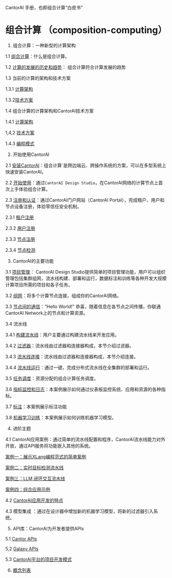 CantorAI 手册，也即组合计算“白皮书” 

# 组合计算 （composition-computing）

1. 组合计算：一种新型的计算架构

1.1 [组合计算](composition-computing.md)：什么是组合计算。

1.2 [计算的发展的历史和趋势](computing-history-trend.md)： 组合计算符合计算发展的趋势

1.3 当前的计算的架构和技术方案​

1.3.1 [计算架构](3-computing-architectures.md)

1.3.2[技术方案](computing-solutions.md)

1.4 组合计算的计算架构和CantorAI技术方案

1.4.1 [计算架构](composition-computing-architecture.md)

1,4,2 [技术方案](cantorai-solution.md)

1.4.3 [编程模式](programming-pattern.md)

2. 开始使用CantorAI

2.1 [安装CantorAI](cantorai-installations.md)：组合计算`是跨边端云、跨操作系统的方案，可以在多型系统上快速安装CantorAI。

2.2 [开始使用](getting-started.md)：通过`CantorAI Design Studio`，在CantorAI网络的计算节点上首次上手体验组合计算。

2.3 [注册和认证](cantorai-authorizations.md)：通过CantorAI门户网站（CantorAI Portal），完成租户、用户和节点设备注册，体验零信任安全机制。

2.3.1 [租户注册](tenant-registration.md) 

2.3.2 [用户注册](user-registration.md)​ ​

2.3.3 [节点注册](node-registration.md)​

2.3.4 [节点检测](node-inspect.md)

3. CantorAI的主要功能

3.1 [项目管理](project-management.md)： CantorAI Design Studio提供简单的项目管理功能，用户可以组织管理包括集群组网，流水线构建、部署和运行，数据标注和训练等各种开发大规模计算项目所需的项目和各子任务。

3.2 [组网](join-the-network.md)​：将多个计算节点连接，组成你的CantorAI网络。

3.3 [节点间的通信](messaging.md)：“Hello World!” 恭喜，随着信息在各节点之间传播，你联通CantorAI Network上的节点和计算资源。

3.4 流水线

3.4.1 [构建流水线](build-pipeline.md)：用户主要通过构建流水线来开发应用。

3.4.2 [过滤器](filters.md)​​：流水线由过滤器和连接器构成，本节介绍过滤器。

3.4.3 [流水线连接](connectors.md)：流水线由过滤器和连接器构成，本节介绍连接。

3.4.4 [流水线运行](run-pipeline.md)：通过一键，完成分布式流水线在全集群的部署和运行。

3.5 [任务调度](task-scheduling.md)：资源分配的组合计算任务调度。

3.6 [指标监控和日志](monitoring.md)：本案例展示如何通过仪表板监控系统、应用和资源的各种指标。

3.7 [标注](annotation.md)：本案例展示标注功能

3.8 [机器学习训练](training.md)：本案例展示如何训练机器学习模型。

4. 进阶主题

4.1 CantorAI应用案例：通过简单的流水线配置和程序，CantorAI流水线能力对外开放，通过API服务将功能嵌入其他的系统。

[案例一：展示XLang编程范式的简单案例](programming-case-1.md)

[案例二：实时目标检测流水线](programming-case-2.md) 

[案例三：LLM 闭环交互流水线](programming-case-3.md)

[案例四：综合应用示例](programming-case-4.md)

4.2  [CantorAI应用开发的特点](cantorai-dev-summary.md)

4.3 模型集成 ：通过在设计器中增加新的机器学习模型，将新的过滤器引入系统。

5. API库：CantorAI为开发者提供APIs

5.1 [Cantor APIs](cantor-apis.md)

5,2 [Galaxy APIs](galaxy-apis.md)

5.3 [CantorAI平台的项目开发模式](development-pattern.md)

6. [概念列表](concept-list.md)
